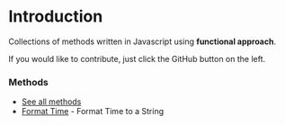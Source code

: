 # Introduction

Collections of methods written in Javascript using **functional approach**.

If you would like to contribute, just click the GitHub button on the left.

### Methods

* [See all methods](https://github.com/nikahmadz/Functional-Javascript/blob/cab3d2c5c36b23b0a4203ffb77ca1e4fdf6909c5/methods)
* [Format Time](https://github.com/nikahmadz/Functional-Javascript/blob/cab3d2c5c36b23b0a4203ffb77ca1e4fdf6909c5/methods/getFormatedTime.md) - Format Time to a String



